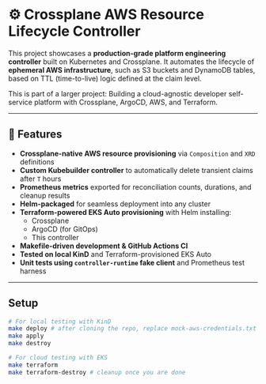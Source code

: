 # ⚙️ Crossplane AWS Resource Lifecycle Controller

This project showcases a **production-grade platform engineering controller** built on Kubernetes and Crossplane. It automates the lifecycle of **ephemeral AWS infrastructure**, such as S3 buckets and DynamoDB tables, based on TTL (time-to-live) logic defined at the claim level.

This is part of a larger project: Building a cloud-agnostic developer self-service platform with Crossplane, ArgoCD, AWS, and Terraform.

---

## 🚀 Features

- **Crossplane-native AWS resource provisioning** via `Composition` and `XRD` definitions  
- **Custom Kubebuilder controller** to automatically delete transient claims after `T` hours  
- **Prometheus metrics** exported for reconciliation counts, durations, and cleanup results  
- **Helm-packaged** for seamless deployment into any cluster  
- **Terraform-powered EKS Auto provisioning** with Helm installing:
  - Crossplane
  - ArgoCD (for GitOps)
  - This controller
- **Makefile-driven development & GitHub Actions CI**
- **Tested on local KinD** and Terraform-provisioned EKS Auto
- **Unit tests using `controller-runtime` fake client** and Prometheus test harness

---

## Setup

```bash
# For local testing with KinD
make deploy # after cloning the repo, replace mock-aws-credentials.txt
make apply
make destroy

# For cloud testing with EKS
make terraform
make terraform-destroy # cleanup once you are done
